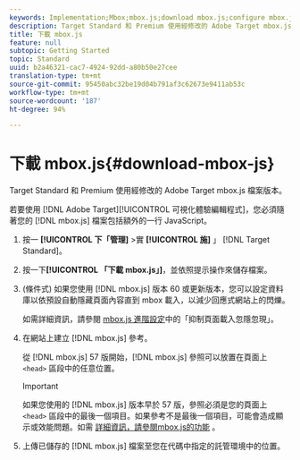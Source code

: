 ```yaml
---
keywords: Implementation;Mbox;mbox.js;download mbox.js;configure mbox.js
description: Target Standard 和 Premium 使用經修改的 Adobe Target mbox.js 檔案版本。
title: 下載 mbox.js
feature: null
subtopic: Getting Started
topic: Standard
uuid: b2a46321-cac7-4924-92dd-a80b50e27cee
translation-type: tm+mt
source-git-commit: 95450abc32be19d04b791af3c62673e9411ab53c
workflow-type: tm+mt
source-wordcount: '187'
ht-degree: 94%

---
```



# 下載 mbox.js{#download-mbox-js}

Target Standard 和 Premium 使用經修改的 Adobe Target mbox.js 檔案版本。

若要使用 [!DNL Adobe Target][!UICONTROL  可視化體驗編輯程式]，您必須隨著您的 [!DNL mbox.js] 檔案包括額外的一行 JavaScript。

1. 按一 **[!UICONTROL 下「管理]** >實 **[!UICONTROL 施]** 」 [!DNL Target Standard]。
1. 按一下&#x200B;**[!UICONTROL 「下載 mbox.js」]**，並依照提示操作來儲存檔案。
1. (條件式) 如果您使用 [!DNL mbox.js] 版本 60 或更新版本，您可以設定資料庫以依預設自動隱藏頁面內容直到 mbox 載入，以減少回應式網站上的閃爍。

   如需詳細資訊，請參閱 [mbox.js 進階設定](/help/c-implementing-target/c-implementing-target-for-client-side-web/t-mbox-download/advanced-mboxjs-settings.md#reference_A9C8DAC6DF7743EDBCF1D71F8F20843C)中的「抑制頁面載入忽隱忽現」。

1. 在網站上建立 [!DNL mbox.js] 參考。

   從 [!DNL mbox.js] 57 版開始，[!DNL mbox.js] 參照可以放置在頁面上 `<head>` 區段中的任意位置。

   >[!IMPORTANT]
   >
   >如果您使用的 [!DNL mbox.js] 版本早於 57 版，參照必須是您的頁面上 `<head>` 區段中的最後一個項目。如果參考不是最後一個項目，可能會造成顯示或效能問題。如需 [詳細資訊，請參閱mbox.js的功能](/help/c-implementing-target/c-implementing-target-for-client-side-web/t-mbox-download/mbox-technical.md) 。

1. 上傳已儲存的 [!DNL mbox.js] 檔案至您在代碼中指定的託管環境中的位置。
